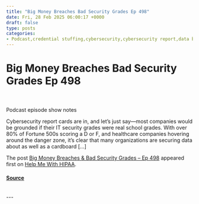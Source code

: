 ```yaml
---
title: "Big Money Breaches Bad Security Grades Ep 498"
date: Fri, 28 Feb 2025 06:00:17 +0000
draft: false
type: posts
categories: 
- Podcast,credential stuffing,cybersecurity,cybersecurity report,data breach history,data breaches,data protection,email security,external review,Fortune 500 companies,healthcare industry,HIPAA compliance,malware,OCR investigation,OCR penalty,Phishing,Risk Analysis,Risk Management,RSP (recognized security practices),security assessment,security grades,security rule,security vulnerabilities,software patching
---
```

# Big Money Breaches Bad Security Grades Ep 498

<br/>

<br/>
Podcast episode show notes

Cybersecurity report cards are in, and let’s just say—most companies would be grounded if their IT security grades were real school grades. With over 80% of Fortune 500s scoring a D or F, and healthcare companies hovering around the danger zone, it’s clear that many organizations are securing data about as well as a cardboard \[…\]

The post [Big Money Breaches & Bad Security Grades – Ep 498](https://helpmewithhipaa.com/big-money-breaches-bad-security-grades-ep-498/) appeared first on [Help Me With HIPAA](https://helpmewithhipaa.com).

#### [Source](https://helpmewithhipaa.com/big-money-breaches-bad-security-grades-ep-498/)

<br/>
---
